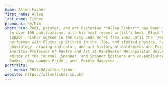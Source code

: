 ```yaml
---
name: Allen Fisher
first_name: Allen
last_name: Fisher
pronouns: he/him
short_bio: Poet, painter, and art historian **Allen Fisher** has been included
  in over 160 publications, with his most recent artist’s book _Black Pond_
  (2020). Fisher worked in the City Lead Works from 1962 until the '70s,
  performed with Fluxus in Britain in the '70s, and studied physics, human
  physiology, drawing and color, and art history at Goldsmiths and Essex. He is
  Emeritus Professor of Poetry and Art at Manchester Metropolitan University and
  editor of the journal _Spanner_ and Spanner Editions and co-publisher of Aloes
  Books, _New London Pride_, and _Edible Magazine_.
portraits:
  - media: 2021/08/allen-fisher
website: https://allenfisher.co.uk/
---
```


